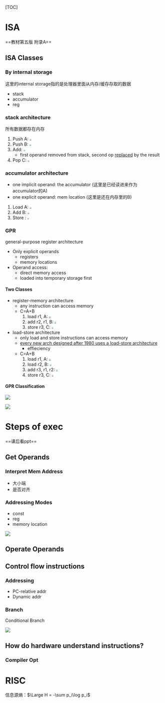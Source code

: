 [TOC]

# ISA

==教材第五版 附录A==

## ISA Classes

### By internal storage

这里的internal storage指的是处理器里面从内存/缓存存取的数据

* stack
* accumulator
* reg

### stack architecture

所有数据都存在内存

1. Push A: <img src="assets/image-20201012110833719.png" style="zoom: 33%;" />
2. Push B: <img src="assets/image-20201012110900057.png" style="zoom:33%;" />
3. Add: <img src="assets/image-20201012110917950.png" style="zoom:33%;" />
    * first operand removed from stack, second op <u>replaced</u> by the result
4. Pop C: <img src="assets/image-20201012110944442.png" style="zoom:33%;" />

### accumulator architecture

* one implicit operand: the accumulator (这里是已经读进来作为accumulator的A)
* one explicit operand: mem location (这里是还在内存里的B)

1. Load A: <img src="assets/image-20201012110731123.png" style="zoom:33%;" />
2. Add B: <img src="assets/image-20201012110642572.png" style="zoom:33%;" />
3. Store : <img src="assets/image-20201012111019157.png" style="zoom:33%;" />



### GPR

general-purpose register architecture

* Only explicit operands
    * registers
    * memory locations
* Operand access:
    * direct memory access
    * loaded into temporary storage first







#### Two Classes

* register-memory architecture
    * any instruction can access memory
    * C=A+B
        1. load r1, A: <img src="assets/image-20201012112506224.png" style="zoom:33%;" />
        2. add r2, r1, B: <img src="assets/image-20201012112533082.png" style="zoom:33%;" />
        3. store r3, C: <img src="assets/image-20201012112607673.png" style="zoom:33%;" />
* load-store architecture
    * only load and store instructions can access memory
    * <u>every new arch designed after 1980 uses a load-store architecture</u>
        * effieciency
    * C=A+B
        1. load r1, A: <img src="assets/image-20201012131334309.png" style="zoom:33%;" />
        2. load r2, B: <img src="assets/image-20201012131354060.png" style="zoom: 33%;" />
        3. add r3, r1, r2: <img src="assets/image-20201012131412757.png" style="zoom:33%;" />
        4. store r3, C: <img src="assets/image-20201012131425910.png" style="zoom:33%;" />

#### GPR Classification

![](assets/image-20201012113215678.png)

![](assets/image-20201012113343339.png)



# Steps of exec

==课后看ppt==

## Get Operands

### Interpret Mem Address

* 大小端
* 是否对齐

### Addressing Modes

* const
* reg
* memory location

![](assets/image-20201013141828209.png)

## Operate Operands



## Control flow instructions

### Addressing

* PC-relative addr
* Dynamic addr

### Branch

Conditional Branch

![](assets/image-20201013142549112.png)

## How do hardware understand instructions?

### Compiler Opt

# RISC

信息源熵：$\Large H = -\sum p_i\log p_i$